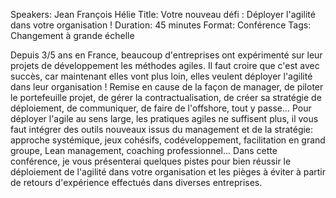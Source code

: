 Speakers: Jean François Hélie
Title: Votre nouveau défi : Déployer l'agilité dans votre organisation !
Duration: 45 minutes
Format: Conférence
Tags: Changement à grande échelle

Depuis 3/5 ans en France, beaucoup d'entreprises ont expérimenté sur leur projets de développement les méthodes agiles.
Il faut croire que c'est avec succès, car maintenant elles vont plus loin, elles veulent déployer l'agilité dans leur organisation !
Remise en cause de la façon de manager, de piloter le portefeuille projet, de gérer la contractualisation, de créer sa stratégie de déploiement, de communiquer, de faire de l'offshore, tout y passe...
Pour déployer l'agile au sens large, les pratiques agiles ne suffisent plus, il vous faut intégrer des outils nouveaux issus du management et de la stratégie: approche systémique, jeux cohésifs, codéveloppement, facilitation en grand groupe, Lean management, coaching professionnel...
Dans cette conférence, je vous présenterai quelques pistes pour bien réussir le déploiement de l'agilité dans votre organisation et les pièges à éviter à partir de retours d'expérience effectués dans diverses entreprises.
